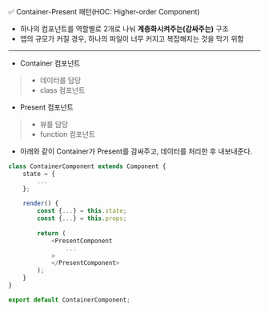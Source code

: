 ✅ Container-Present 패턴(HOC: Higher-order Component)
* 하나의 컴포넌트를 역할별로 2개로 나눠 <b>계층화시켜주는(감싸주는)</b> 구조
* 앱의 규모가 커질 경우, 하나의 파일이 너무 커지고 복잡해지는 것을 막기 위함
<hr>

* Container 컴포넌트
> - 데이터를 담당
> - class 컴포넌트
* Present 컴포넌트
> - 뷰를 담당
> - function 컴포넌트
* 아래와 같이 Container가 Present를 감싸주고, 데이터를 처리한 후 내보내준다.
```javascript
class ContainerComponent extends Component {
    state = {
        ...
    };
    
    render() {
        const {...} = this.state;
        const {...} = this.props;
        
        return (
            <PresentComponent
                ...
            >
            </PresentComponent>
        );
    }
}

export default ContainerComponent;
```
